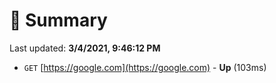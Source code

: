 # 📖 Summary
Last updated: **3/4/2021, 9:46:12 PM**

- `GET` [https://google.com](https://google.com) - **Up** (103ms)
